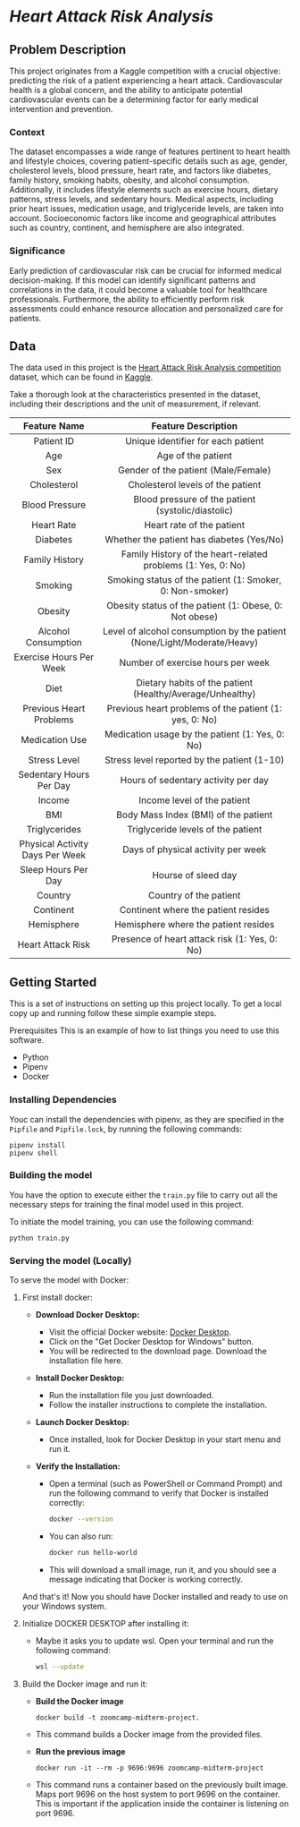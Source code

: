 
# *Heart Attack Risk Analysis* 

## Problem Description

This project originates from a Kaggle competition with a crucial objective: predicting the risk of a patient experiencing a heart attack. Cardiovascular health is a global concern, and the ability to anticipate potential cardiovascular events can be a determining factor for early medical intervention and prevention.

### Context 

The dataset encompasses a wide range of features pertinent to heart health and lifestyle choices, covering patient-specific details such as age, gender, cholesterol levels, blood pressure, heart rate, and factors like diabetes, family history, smoking habits, obesity, and alcohol consumption. Additionally, it includes lifestyle elements such as exercise hours, dietary patterns, stress levels, and sedentary hours. Medical aspects, including prior heart issues, medication usage, and triglyceride levels, are taken into account. Socioeconomic factors like income and geographical attributes such as country, continent, and hemisphere are also integrated.

### Significance

Early prediction of cardiovascular risk can be crucial for informed medical decision-making. If this model can identify significant patterns and correlations in the data, it could become a valuable tool for healthcare professionals. Furthermore, the ability to efficiently perform risk assessments could enhance resource allocation and personalized care for patients.


## Data

The data used in this project is the [Heart Attack Risk Analysis competition](https://kaggle.com/competitions/heart-attack-risk-analysis) dataset, which can be found in [Kaggle](https://www.kaggle.com/).

Take a thorough look at the characteristics presented in the dataset, including their descriptions and the unit of measurement, if relevant.

| Feature Name | Feature Description |
| :----------: | :-----------------: |
| Patient ID   | Unique identifier for each patient |
| Age          | Age of the patient  |
| Sex | Gender of the patient (Male/Female) |
| Cholesterol | Cholesterol levels of the patient |
| Blood Pressure | Blood pressure of the patient (systolic/diastolic) |
| Heart Rate | Heart rate of the patient |
| Diabetes | Whether the patient has diabetes (Yes/No) |
| Family History | Family History of the heart-related problems (1: Yes, 0: No) |
| Smoking | Smoking status of the patient (1: Smoker, 0: Non-smoker) |
| Obesity | Obesity status of the patient (1: Obese, 0: Not obese) |
| Alcohol Consumption | Level of alcohol consumption by the patient (None/Light/Moderate/Heavy) |
| Exercise Hours Per Week | Number of exercise hours per week |
| Diet | Dietary habits of the patient (Healthy/Average/Unhealthy) |
| Previous Heart Problems | Previous heart problems of the patient (1: yes, 0: No) |
| Medication Use | Medication usage by the patient (1: Yes, 0: No) |
| Stress Level | Stress level reported by the patient (1-10) |
| Sedentary Hours Per Day | Hours of sedentary activity per day|
| Income | Income level of the patient | 
| BMI | Body Mass Index (BMI) of the patient | 
| Triglycerides | Triglyceride levels of the patient |
| Physical Activity Days Per Week | Days of physical activity per week | 
| Sleep Hours Per Day | Hourse of sleed day | 
| Country | Country of the patient | 
| Continent | Continent where the patient resides | 
| Hemisphere | Hemisphere where the patient resides | 
| Heart Attack Risk | Presence of heart attack risk (1: Yes, 0: No) |

## Getting Started

This is a set of instructions on setting up this project locally. To get a local copy up and running follow these simple example steps.

Prerequisites This is an example of how to list things you need to use this software.

- Python
- Pipenv
- Docker 

### Installing Dependencies

Youc can install the dependencies with pipenv, as they are specified in the `Pipfile` and `Pipfile.lock`, by running the following commands:

```
pipenv install
pipenv shell
```

### Building the model

You have the option to execute either the `train.py` file  to carry out all the necessary steps for training the final model used in this project.

To initiate the model training, you can use the following command:

```
python train.py
```

### Serving the model (Locally)

To serve the model with Docker:

1. First install docker:

    - **Download Docker Desktop:**
        - Visit the official Docker website: [Docker Desktop](https://www.docker.com/products/docker-desktop).
        - Click on the "Get Docker Desktop for Windows" button.
        - You will be redirected to the download page. Download the installation file here.

    - **Install Docker Desktop:**
        - Run the installation file you just downloaded.
        - Follow the installer instructions to complete the installation.

    - **Launch Docker Desktop:**
        - Once installed, look for Docker Desktop in your start menu and run it.
    
    - **Verify the Installation:**
        - Open a terminal (such as PowerShell or Command Prompt) and run the following command to verify that Docker is installed correctly:
        
            ```bash
            docker --version
            ```
        - You can also run:
            ```bash
            docker run hello-world
            ```
        - This will download a small image, run it, and you should see a message indicating that Docker is working correctly.
    
    And that's it! Now you should have Docker installed and ready to use on your Windows system.

2. Initialize DOCKER DESKTOP after installing it:

    - Maybe it asks you to update wsl. Open your terminal and run the following command:
        ```bash
        wsl --update
        ```

3. Build the Docker image and run it:

    - **Build the Docker image**
        ```
        docker build -t zoomcamp-midterm-project.
        ```
        
    - This command builds a Docker image from the provided files.

    - **Run the previous image**
        ```
        docker run -it --rm -p 9696:9696 zoomcamp-midterm-project
        ```
    - This command runs a container based on the previously built image. Maps port 9696 on the host system to port 9696 on the container. This is important if the application inside the container is listening on port 9696.

